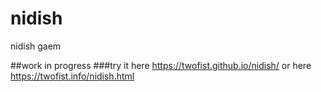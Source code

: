 # nidish
nidish gaem


##work in progress
###try it here https://twofist.github.io/nidish/ or here https://twofist.info/nidish.html 
